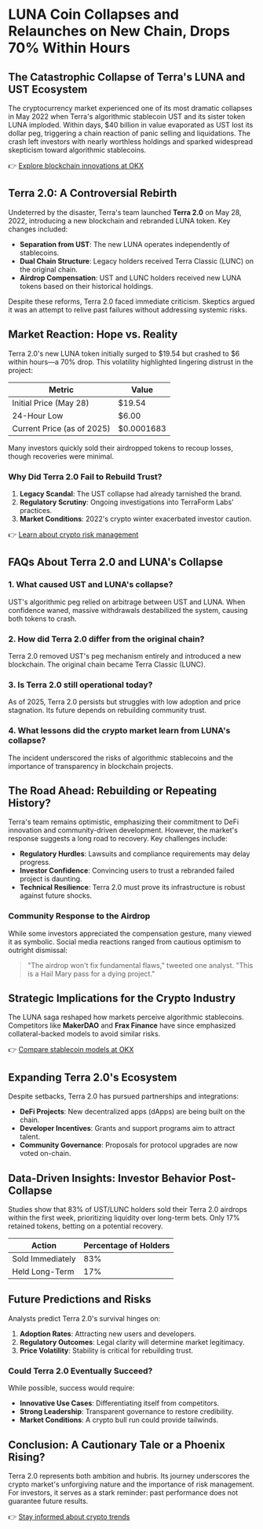 # LUNA Coin Collapses and Relaunches on New Chain, Drops 70% Within Hours  

## The Catastrophic Collapse of Terra's LUNA and UST Ecosystem  
The cryptocurrency market experienced one of its most dramatic collapses in May 2022 when Terra's algorithmic stablecoin UST and its sister token LUNA imploded. Within days, $40 billion in value evaporated as UST lost its dollar peg, triggering a chain reaction of panic selling and liquidations. The crash left investors with nearly worthless holdings and sparked widespread skepticism toward algorithmic stablecoins.  

👉 [Explore blockchain innovations at OKX](https://bit.ly/okx-bonus)  

## Terra 2.0: A Controversial Rebirth  
Undeterred by the disaster, Terra's team launched **Terra 2.0** on May 28, 2022, introducing a new blockchain and rebranded LUNA token. Key changes included:  
- **Separation from UST**: The new LUNA operates independently of stablecoins.  
- **Dual Chain Structure**: Legacy holders received Terra Classic (LUNC) on the original chain.  
- **Airdrop Compensation**: UST and LUNC holders received new LUNA tokens based on their historical holdings.  

Despite these reforms, Terra 2.0 faced immediate criticism. Skeptics argued it was an attempt to relive past failures without addressing systemic risks.  

## Market Reaction: Hope vs. Reality  
Terra 2.0's new LUNA token initially surged to $19.54 but crashed to $6 within hours—a 70% drop. This volatility highlighted lingering distrust in the project:  

| Metric | Value |  
|--------|-------|  
| Initial Price (May 28) | $19.54 |  
| 24-Hour Low | $6.00 |  
| Current Price (as of 2025) | $0.0001683 |  

Many investors quickly sold their airdropped tokens to recoup losses, though recoveries were minimal.  

### Why Did Terra 2.0 Fail to Rebuild Trust?  
1. **Legacy Scandal**: The UST collapse had already tarnished the brand.  
2. **Regulatory Scrutiny**: Ongoing investigations into TerraForm Labs' practices.  
3. **Market Conditions**: 2022's crypto winter exacerbated investor caution.  

👉 [Learn about crypto risk management](https://bit.ly/okx-bonus)  

## FAQs About Terra 2.0 and LUNA's Collapse  

### 1. **What caused UST and LUNA's collapse?**  
UST's algorithmic peg relied on arbitrage between UST and LUNA. When confidence waned, massive withdrawals destabilized the system, causing both tokens to crash.  

### 2. **How did Terra 2.0 differ from the original chain?**  
Terra 2.0 removed UST's peg mechanism entirely and introduced a new blockchain. The original chain became Terra Classic (LUNC).  

### 3. **Is Terra 2.0 still operational today?**  
As of 2025, Terra 2.0 persists but struggles with low adoption and price stagnation. Its future depends on rebuilding community trust.  

### 4. **What lessons did the crypto market learn from LUNA's collapse?**  
The incident underscored the risks of algorithmic stablecoins and the importance of transparency in blockchain projects.  

## The Road Ahead: Rebuilding or Repeating History?  
Terra's team remains optimistic, emphasizing their commitment to DeFi innovation and community-driven development. However, the market's response suggests a long road to recovery. Key challenges include:  
- **Regulatory Hurdles**: Lawsuits and compliance requirements may delay progress.  
- **Investor Confidence**: Convincing users to trust a rebranded failed project is daunting.  
- **Technical Resilience**: Terra 2.0 must prove its infrastructure is robust against future shocks.  

### Community Response to the Airdrop  
While some investors appreciated the compensation gesture, many viewed it as symbolic. Social media reactions ranged from cautious optimism to outright dismissal:  
> "The airdrop won't fix fundamental flaws," tweeted one analyst. "This is a Hail Mary pass for a dying project."  

## Strategic Implications for the Crypto Industry  
The LUNA saga reshaped how markets perceive algorithmic stablecoins. Competitors like **MakerDAO** and **Frax Finance** have since emphasized collateral-backed models to avoid similar risks.  

👉 [Compare stablecoin models at OKX](https://bit.ly/okx-bonus)  

## Expanding Terra 2.0's Ecosystem  
Despite setbacks, Terra 2.0 has pursued partnerships and integrations:  
- **DeFi Projects**: New decentralized apps (dApps) are being built on the chain.  
- **Developer Incentives**: Grants and support programs aim to attract talent.  
- **Community Governance**: Proposals for protocol upgrades are now voted on-chain.  

## Data-Driven Insights: Investor Behavior Post-Collapse  
Studies show that 83% of UST/LUNC holders sold their Terra 2.0 airdrops within the first week, prioritizing liquidity over long-term bets. Only 17% retained tokens, betting on a potential recovery.  

| Action | Percentage of Holders |  
|--------|-----------------------|  
| Sold Immediately | 83% |  
| Held Long-Term | 17% |  

## Future Predictions and Risks  
Analysts predict Terra 2.0's survival hinges on:  
1. **Adoption Rates**: Attracting new users and developers.  
2. **Regulatory Outcomes**: Legal clarity will determine market legitimacy.  
3. **Price Volatility**: Stability is critical for rebuilding trust.  

### Could Terra 2.0 Eventually Succeed?  
While possible, success would require:  
- **Innovative Use Cases**: Differentiating itself from competitors.  
- **Strong Leadership**: Transparent governance to restore credibility.  
- **Market Conditions**: A crypto bull run could provide tailwinds.  

## Conclusion: A Cautionary Tale or a Phoenix Rising?  
Terra 2.0 represents both ambition and hubris. Its journey underscores the crypto market's unforgiving nature and the importance of risk management. For investors, it serves as a stark reminder: past performance does not guarantee future results.  

👉 [Stay informed about crypto trends](https://bit.ly/okx-bonus)